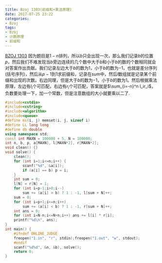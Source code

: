 ```yaml
---
title: Bzoj 1303(前缀和+乘法原理)
date: 2017-07-25 23:22
categories:
- Bzoj
tags:
- Bzoj
- 计数原理
- 前缀和
---
```

[BZOJ 1303](http://www.lydsy.com/JudgeOnline/problem.php?id=1303)
因为题目是$1-n$排列，所以$b$只会出现一次，那么我们记录$b$的位置$p$，然后我们不难发现当$b$旁边连续的几个数中大于$b$和小于$b$的数的个数相同就会对答案作出贡献。我们记录左边大于$b$的数为$1$，小于$b$的数为$-1$，也就是差分序列(括号序列)，然后从$p-1$到$1$求前缀和，记录在$sum$中，然后$l$数组就是记录某个前缀和出现的次数。右边同理，但是大于$b$的数为$-1$，小于$b$的数为$1$。然后根据乘法原理，左边有$l_i$个可匹配，右边有$r_i$个可匹配，答案就是$\sum_{i=-n}^n l_ir_i$，负数要处理一下，加一个常数，但是注意数组的大小就要乘以二了.
<!-- more -->

```c++
#include<cstdio>
#include<cstring>
#include<algorithm>
#include<queue>
#define ms(i, j) memset(i, j, sizeof i)
#define LL long long
#define db double
using namespace std;
const int MAXN = 100000 + 5, N = 100000;
int n, b, p, a[MAXN], l[MAXN*2], r[MAXN*2]; 
void clean() {}
void solve() {
	clean();
	for (int i=1;i<=n;i++) {
		scanf("%d", &a[i]);
		if (a[i] == b) p = i; 
	}
	int sum = 0;
	l[N] = r[N] = 1;
	for (int i=p-1;i>0;i--) 
		sum += (a[i] > b) ? 1 : -1, l[sum + N]++;
	sum = 0;
	for (int i=p+1;i<=n;i++) 
		sum += (a[i] < b) ? 1 : -1, r[sum + N]++;
	int ans = 0;
	for (int i=N-n;i<=N+n;i++) ans += l[i] * r[i];
	printf("%d\n", ans);
}
int main() {
	#ifndef ONLINE_JUDGE 
	freopen("1.in", "r", stdin);freopen("1.out", "w", stdout);
	#endif
	scanf("%d%d", &n, &b), solve();
	return 0;
}
```